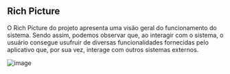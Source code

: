 ## Rich Picture
O Rich Picture do projeto apresenta uma visão geral do funcionamento do sistema. Sendo assim, podemos observar que, ao interagir com o sistema, o usuário consegue usufruir de diversas funcionalidades fornecidas pelo aplicativo que, por sua vez, interage com outros sistemas externos.

![image](https://user-images.githubusercontent.com/72039007/176483675-cb05daf5-7150-4d72-b669-2cdcab7e8a14.png)
